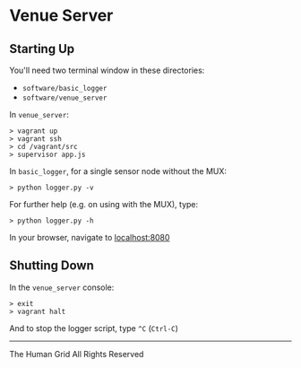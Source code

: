 
# Venue Server

## Starting Up

You'll need two terminal window in these directories:

* `software/basic_logger`
* `software/venue_server`


In `venue_server`:

    > vagrant up
    > vagrant ssh
    > cd /vagrant/src
    > supervisor app.js


In `basic_logger`, for a single sensor node without the MUX:

    > python logger.py -v

For further help (e.g. on using with the MUX), type:

    > python logger.py -h

In your browser, navigate to [localhost:8080](localhost:8080)


## Shutting Down

In the `venue_server` console:

    > exit
    > vagrant halt

And to stop the logger script, type `^C` (`Ctrl-C`)





-----------


The Human Grid
All Rights Reserved

